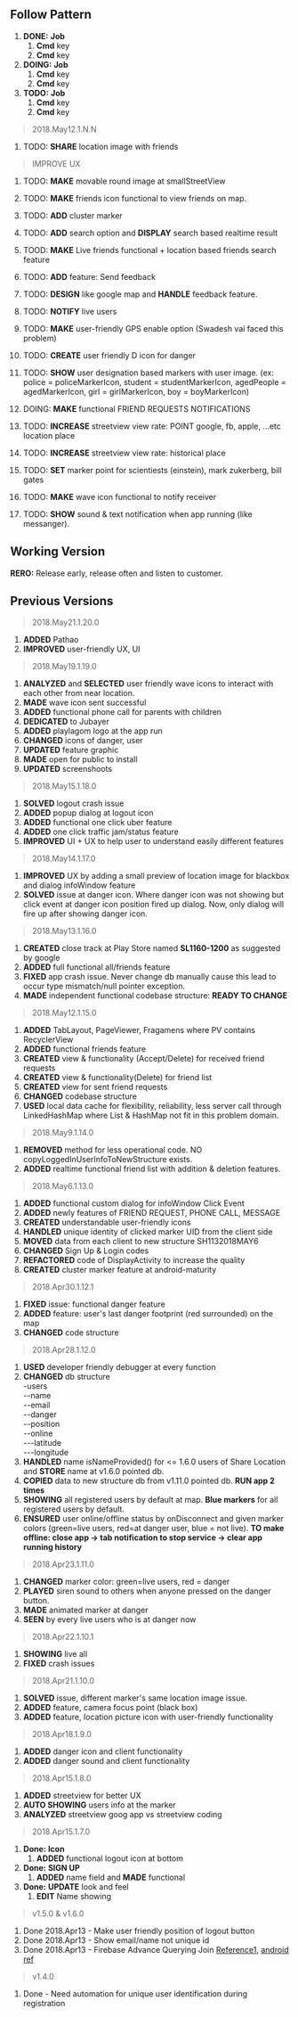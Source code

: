 Follow Pattern
--------------
1. **DONE:** **Job**
   1. **Cmd** key
   2. **Cmd** key
2. **DOING:** **Job**
   1. **Cmd** key
   2. **Cmd** key
3. **TODO:** **Job**
   1. **Cmd** key
   2. **Cmd** key

> 2018.May12.1.N.N
1. TODO: **SHARE** location image with friends
> IMPROVE UX
1. TODO: **MAKE** movable round image at smallStreetView
2. TODO: **MAKE** friends icon functional to view friends on map.
3. TODO: **ADD** cluster marker
4. TODO: **ADD** search option and **DISPLAY** search based realtime result
5. TOOD: **MAKE** Live friends functional + location based friends search feature
6. TODO: **ADD** feature: Send feedback
7. TODO: **DESIGN** like google map and **HANDLE** feedback feature. 
8. TODO: **NOTIFY** live users 
9. TODO: **MAKE** user-friendly GPS enable option (Swadesh vai faced this problem)
10. TODO: **CREATE** user friendly D icon for danger
11. TODO: **SHOW** user designation based markers with user image. (ex: police = policeMarkerIcon, student = studentMarkerIcon, agedPeople = agedMarkerIcon, girl = girlMarkerIcon, boy = boyMarkerIcon)
12. DOING: **MAKE** functional FRIEND REQUESTS NOTIFICATIONS

13. TODO: **INCREASE** streetview view rate: POINT google, fb, apple, ...etc location place
14. TODO: **INCREASE** streetview view rate: historical place
15. TODO: **SET** marker point for scientiests (einstein), mark zukerberg, bill gates
16. TODO: **MAKE** wave icon functional to notify receiver
17. TODO: **SHOW** sound & text notification when app running (like messanger).

Working Version
---------------
**RERO:** Release early, release often and listen to customer.

Previous Versions
-----------------
> 2018.May21.1.20.0
1. **ADDED** Pathao
2. **IMPROVED** user-friendly UX, UI

> 2018.May19.1.19.0
1. **ANALYZED** and **SELECTED** user friendly wave icons to interact with each other from near location.
2. **MADE** wave icon sent successful
3. **ADDED** functional phone call for parents with children
4. **DEDICATED** to Jubayer
5. **ADDED** playlagom logo at the app run
6. **CHANGED** icons of danger, user
7. **UPDATED** feature graphic
8. **MADE** open for public to install
9. **UPDATED** screenshoots

> 2018.May15.1.18.0
1. **SOLVED** logout crash issue
2. **ADDED** popup dialog at logout icon
3. **ADDED** functional one click uber feature 
4. **ADDED** one click traffic jam/status feature
5. **IMPROVED** UI + UX to help user to understand easily different features

> 2018.May14.1.17.0
1. **IMPROVED** UX by adding a small preview of location image for blackbox and dialog infoWindow feature
2. **SOLVED** issue at danger icon. Where danger icon was not showing but click event at danger icon position fired up dialog. Now, only dialog will fire up after showing danger icon.

> 2018.May13.1.16.0
1. **CREATED** close track at Play Store named **SL1160-1200** as suggested by google
2. **ADDED** full functional all/friends feature
3. **FIXED** app crash issue. Never change db manually cause this lead to occur type mismatch/null pointer exception.
4. **MADE** independent functional codebase structure: **READY TO CHANGE**

> 2018.May12.1.15.0
1. **ADDED** TabLayout, PageViewer, Fragamens where PV contains RecyclerView
2. **ADDED** functional friends feature
3. **CREATED** view & functionality (Accept/Delete) for received friend requests
4. **CREATED** view & functionality(Delete) for friend list
5. **CREATED** view for sent friend requests
6. **CHANGED** codebase structure
7. **USED** local data cache for flexibility, reliability, less server call through LinkedHashMap where List & HashMap not fit in this problem domain.

> 2018.May9.1.14.0
1. **REMOVED** method for less operational code. NO copyLoggedInUserInfoToNewStructure exists.
2. **ADDED** realtime functional friend list with addition & deletion features.

> 2018.May6.1.13.0 
1. **ADDED** functional custom dialog for infoWindow Click Event 
2. **ADDED** newly features of FRIEND REQUEST, PHONE CALL, MESSAGE
3. **CREATED** understandable user-friendly icons
4. **HANDLED** unique identity of clicked marker UID from the client side 
5. **MOVED** data from each client to new structure SH1132018MAY6
6. **CHANGED** Sign Up & Login codes
7. **REFACTORED** code of DisplayActivity to increase the quality
8. **CREATED** cluster marker feature at android-maturity

> 2018.Apr30.1.12.1
1. **FIXED** issue: functional danger feature
2. **ADDED** feature: user's last danger footprint (red surrounded) on the map
3. **CHANGED** code structure

> 2018.Apr28.1.12.0
1. **USED** developer friendly debugger at every function
2. **CHANGED** db structure<br>
-users<br>
--name<br>
--email<br>
--danger<br>
--position<br>
--online<br>
---latitude<br>
---longitude<br>
3. **HANDLED** name isNameProvided() for <= 1.6.0 users of Share Location and **STORE** name at v1.6.0 pointed db.
4. **COPIED** data to new structure db from v1.11.0 pointed db. **RUN app 2 times** 
5. **SHOWING** all registered users by default at map. **Blue markers** for all registered users by default.
6. **ENSURED** user online/offline status by onDisconnect and given marker colors (green=live users, red=at danger user, blue = not live). **TO make offline: close app -> tab notification to stop service -> clear app running history**

> 2018.Apr23.1.11.0
1. **CHANGED** marker color: green=live users, red = danger
2. **PLAYED** siren sound to others when anyone pressed on the danger button.
3. **MADE** animated marker at danger
4. **SEEN** by every live users who is at danger now

> 2018.Apr22.1.10.1
1. **SHOWING** live all
2. **FIXED** crash issues

> 2018.Apr21.1.10.0
1. **SOLVED** issue, different marker's same location image issue.
2. **ADDED** feature, camera focus point (black box)
3. **ADDED** feature, location picture icon with user-friendly functionality

> 2018.Apr18.1.9.0
1. **ADDED** danger icon and client functionality
2. **ADDED** danger sound and client functionality

> 2018.Apr15.1.8.0
1. **ADDED** streetview for better UX 
2. **AUTO SHOWING** users info at the marker 
3. **ANALYZED** streetview goog app vs streetview coding

> 2018.Apr15.1.7.0
1. **Done:** **Icon**
   1. **ADDED** functional logout icon at bottom
1. **Done:** **SIGN UP**
   1. **ADDED** name field and **MADE** functional
2. **Done:** **UPDATE** look and feel
   1. **EDIT** Name showing

> v1.5.0 & v1.6.0
1. Done 2018.Apr13 - Make user friendly position of logout button
2. Done 2018.Apr13 - Show email/name not unique id
3. Done 2018.Apr13 - Firebase Advance Querying Join [Reference1](https://dzone.com/articles/firebase-advance-querying-join-reference), [android ref](https://stackoverflow.com/questions/41135658/how-to-perform-join-query-in-firebase)

> v1.4.0
1. Done - Need automation for unique user identification during registration